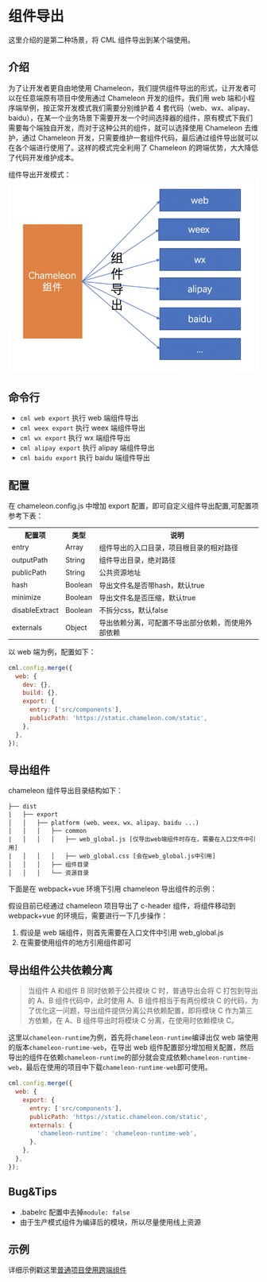 # 组件导出

这里介绍的是第二种场景，将 CML 组件导出到某个端使用。

## 介绍

为了让开发者更自由地使用 Chameleon，我们提供组件导出的形式，让开发者可以在任意端原有项目中使用通过 Chameleon 开发的组件。我们用 web 端和小程序端举例，按正常开发模式我们需要分别维护着 4 套代码（web、wx、alipay、baidu），在某一个业务场景下需要开发一个时间选择器的组件，原有模式下我们需要每个端独自开发，而对于这种公共的组件，就可以选择使用 Chameleon 去维护，通过 Chameleon 开发，只需要维护一套组件代码，最后通过组件导出就可以在各个端进行使用了。这样的模式完全利用了 Chameleon 的跨端优势，大大降低了代码开发维护成本。

组件导出开发模式：
![](../assets/com_export.png)

## 命令行

- `cml web export` 执行 web 端组件导出
- `cml weex export` 执行 weex 端组件导出
- `cml wx export` 执行 wx 端组件导出
- `cml alipay export` 执行 alipay 端组件导出
- `cml baidu export` 执行 baidu 端组件导出

## 配置

在 chameleon.config.js 中增加 export 配置，即可自定义组件导出配置,可配置项参考下表：

<table>
  <tr>
    <th>配置项</th>
    <th>类型</th>
    <th>说明</th>
  </tr>
  <tr>
    <td>entry</td>
    <td>Array</td>
    <td>组件导出的入口目录，项目根目录的相对路径</td>
  </tr>
  <tr>
    <td>outputPath</td>
    <td>String</td>
    <td>组件导出目录，绝对路径</td>
  </tr>
  <tr>
    <td>publicPath</td>
    <td>String</td>
    <td>公共资源地址</td>
  </tr>
  <tr>
    <td>hash</td>
    <td>Boolean</td>
    <td>导出文件名是否带hash，默认true</td>
  </tr>
  <tr>
    <td>minimize</td>
    <td>Boolean</td>
    <td>导出文件名是否压缩，默认true</td>
  </tr>
  <tr>
    <td>disableExtract</td>
    <td>Boolean</td>
    <td>不拆分css，默认false</td>
  </tr>
  <tr>
    <td>externals</td>
    <td>Object</td>
    <td>导出依赖分离，可配置不导出部分依赖，而使用外部依赖</td>
  </tr>
</table>

以 web 端为例，配置如下：

```js
cml.config.merge({
  web: {
    dev: {},
    build: {},
    export: {
      entry: ['src/components'],
      publicPath: 'https://static.chameleon.com/static',
    },
  },
});
```

## 导出组件

chameleon 组件导出目录结构如下：

```
├── dist
|   ├── export
│   │   ├── platform (web、weex、wx、alipay、baidu ...)
│   │   │   ├── common
|   │   │   │   ├── web_global.js [仅导出web端组件时存在，需要在入口文件中引用]
|   │   │   │   ├── web_global.css [会在web_global.js中引用]
│   │   │   ├── 组件目录
│   │   │   └── 资源目录
```

下面是在 webpack+vue 环境下引用 chameleon 导出组件的示例：

假设目前已经通过 chameleon 项目导出了 c-header 组件，将组件移动到 webpack+vue 的环境后，需要进行一下几步操作：

1. 假设是 web 端组件，则首先需要在入口文件中引用 web_global.js
2. 在需要使用组件的地方引用组件即可

## 导出组件公共依赖分离

> 当组件 A 和组件 B 同时依赖于公共模块 C 时，普通导出会将 C 打包到导出的 A、B 组件代码中，此时使用 A、B 组件相当于有两份模块 C 的代码，为了优化这一问题，导出组件提供分离公共依赖配置，即将模块 C 作为第三方依赖，在 A、B 组件导出时将模块 C 分离，在使用时依赖模块 C。

这里以`chameleon-runtime`为例，首先将`chameleon-runtime`编译出仅 web 端使用的版本`chameleon-runtime-web`，在导出 web 组件配置部分增加相关配置，然后导出的组件在依赖`chameleon-runtime`的部分就会变成依赖`chameleon-runtime-web`，最后在使用的项目中下载`chameleon-runtime-web`即可使用。

```js
cml.config.merge({
  web: {
    export: {
      entry: ['src/components'],
      publicPath: 'https://static.chameleon.com/static',
      externals: {
        'chameleon-runtime': 'chameleon-runtime-web',
      },
    },
  },
});
```

## Bug&Tips

- .babelrc 配置中去掉`module: false`
- 由于生产模式组件为编译后的模块，所以尽量使用线上资源

## 示例

详细示例戳这里[普通项目使用跨端组件](/example/webpack_output.html)
